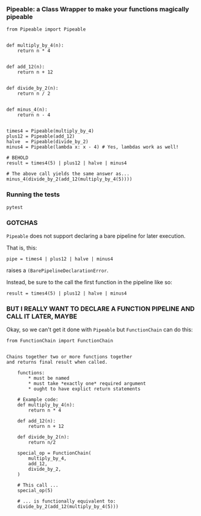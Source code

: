 ### Pipeable: a Class Wrapper to make your functions magically pipeable ###

    
    from Pipeable import Pipeable
        

    def multiply_by_4(n):
        return n * 4


    def add_12(n):
        return n + 12


    def divide_by_2(n):
        return n / 2


    def minus_4(n):
        return n - 4


    times4 = Pipeable(multiply_by_4)
    plus12 = Pipeable(add_12)
    halve  = Pipeable(divide_by_2)
    minus4 = Pipeable(lambda x: x - 4) # Yes, lambdas work as well!

    # BEHOLD
    result = times4(5) | plus12 | halve | minus4

    # The above call yields the same answer as...
    minus_4(divide_by_2(add_12(multiply_by_4(5))))


### Running the tests ###

    pytest


### GOTCHAS ###


`Pipeable` does not support declaring a bare pipeline for later execution.


That is, this:


    pipe = times4 | plus12 | halve | minus4


raises a `(BarePipelineDeclarationError`.


Instead, be sure to the call the first function in the pipeline like so:


    result = times4(5) | plus12 | halve | minus4


### BUT I REALLY WANT TO DECLARE A FUNCTION PIPELINE AND CALL IT LATER, MAYBE ###


Okay, so we can't get it done with `Pipeable` but `FunctionChain` can do this:

    
    from FunctionChain import FunctionChain


    Chains together two or more functions together 
    and returns final result when called.
    
        functions: 
            * must be named
            * must take *exactly one* required argument
            * ought to have explict return statements
            
        # Example code:
        def multiply_by_4(n):
            return n * 4

        def add_12(n):
            return n + 12

        def divide_by_2(n):
            return n/2

        special_op = FunctionChain(
            multiply_by_4, 
            add_12, 
            divide_by_2,
        )
        
        # This call ...
        special_op(5) 
    
        # ... is functionally equivalent to:
        divide_by_2(add_12(multiply_by_4(5)))
